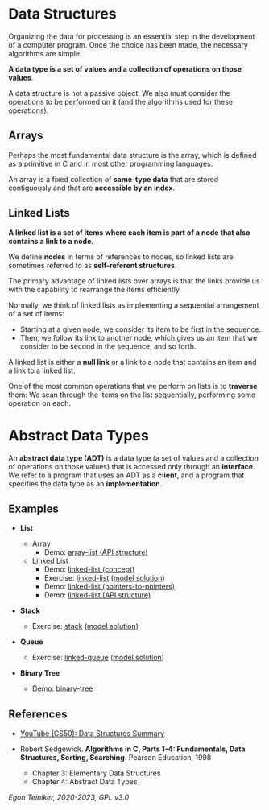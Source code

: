 # Data Structures

Organizing the data for processing is an essential step in the development of a computer program. 
Once the choice has been made, the necessary algorithms are simple.

**A data type is a set of values and a collection of operations on those values**.

A data structure is not a passive object: We also must consider the operations to be performed on it 
(and the algorithms used for these operations).

## Arrays
Perhaps the most fundamental data structure is the array, which is defined as a primitive in C and in most other
programming languages.

An array is a fixed collection of **same-type data** that are stored contiguously and that 
are **accessible by an index**.

## Linked Lists

**A linked list is a set of items where each item is part of a node that also contains a link to a node.**

We define **nodes** in terms of references to nodes, so linked lists are sometimes referred to as 
**self-referent structures**.

The primary advantage of linked lists over arrays is that the links provide us with the capability to rearrange 
the items efficiently.

Normally, we think of linked lists as implementing a sequential arrangement of a set of items: 
* Starting at a given node, we consider its item to be first in the sequence. 
* Then, we follow its link to another node, which gives us an item that we consider to be second in the 
    sequence, and so forth.

A linked list is either a **null link** or a link to a node that contains an item and a link to a linked list.

One of the most common operations that we perform on lists is to **traverse** them: We scan through the items 
on the list sequentially, performing some operation on each.


# Abstract Data Types
An **abstract data type (ADT)** is a data type (a set of values and a collection of operations on those values) 
that is accessed only through an **interface**. We refer to a program that uses an ADT as a **client**, and a 
program that specifies the data type as an **implementation**.


## Examples

* **List**
    * Array
        * Demo: [array-list (API structure)](list/array-list)
    * Linked List
        * Demo: [linked-list (concept)](list/linked-list)
        * Exercise: [linked-list](list/linked-list1-exercise) ([model solution](list/linked-list1))
        * Demo: [linked-list (pointers-to-pointers)](list/linked-list2) 
        * Demo: [linked-list (API structure)](list/linked-list3)
    

* **Stack**
    * Exercise: [stack](stack/linked-stack-exercise) 
            ([model solution](stack/linked-stack))
            
* **Queue** 
    * Exercise: [linked-queue](queue/linked-queue-exercise) 
            ([model solution](queue/linked-queue))

* **Binary Tree**
    * Demo: [binary-tree](tree/binary-tree)

## References

* [YouTube (CS50): Data Structures Summary](https://youtu.be/3uGchQbk7g8)

* Robert Sedgewick. **Algorithms in C, Parts 1-4: Fundamentals, Data Structures, Sorting, Searching**. Pearson Education, 1998 
    * Chapter 3: Elementary Data Structures
    * Chapter 4: Abstract Data Types
                 

*Egon Teiniker, 2020-2023, GPL v3.0*                       
